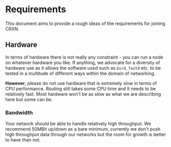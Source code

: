 Requirements
============

This document aims to provide a rough ideas of the requirements for joining CRXN.

## Hardware

In terms of hardware there is not really any constraint - you can run a node on whatever hardware you like. If anything, we advocate for a diversity of hardware use as it allows the software used such as `bird`, `fastd` etc. to be tested in a multitude of different ways within the domain of networking.

**However**, please do not use hardware that is extremely slow in terms of CPU performance. Routing still takes some CPU time and it needs to be relatively fast. Most hardware won't be as slow as what we are describing here but some can be.

### Bandwidth

Your network should be able to handle relatively high throughput. We recommend 50MBit up/down as a bare minimum, currently we don't push high throughput data through our networks but the room for growth is better to have than not.